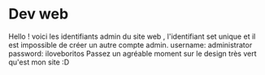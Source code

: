 # Dev web

Hello ! voici les identifiants admin du site web , l'identifiant set unique et il est impossible de créer un autre compte admin.
username: administrator
password: iloveboritos
Passez un agréable moment sur le design très vert qu'est mon site :D
